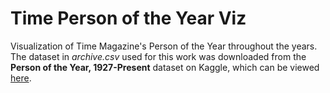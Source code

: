 # Time Person of the Year Viz

Visualization of Time Magazine's Person of the Year throughout the years. The dataset in *archive.csv* used for this work was downloaded from the **Person of the Year, 1927-Present** 
dataset on Kaggle, which can be viewed [here](https://www.kaggle.com/timemagazine/magazine-covers).
